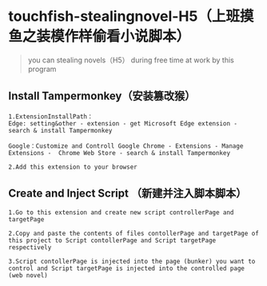 # touchfish-stealingnovel-H5（上班摸鱼之装模作样偷看小说脚本）

> you can stealing novels（H5） during free time at work by this program

## Install Tampermonkey（安装篡改猴）
```
1.ExtensionInstallPath：
Edge: setting&other - extension - get Microsoft Edge extension - search & install Tampermonkey

Google：Customize and Controll Google Chrome - Extensions - Manage Extensions -  Chrome Web Store - search & install Tampermonkey

2.Add this extension to your browser
```

## Create and Inject Script （新建并注入脚本脚本）
```
1.Go to this extension and create new script controllerPage and targetPage

2.Copy and paste the contents of files contollerPage and targetPage of this project to Script contollerPage and Script targetPage respectively

3.Script contollerPage is injected into the page (bunker) you want to control and Script targetPage is injected into the controlled page (web novel)
```

